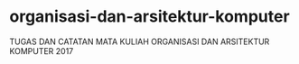 # organisasi-dan-arsitektur-komputer
TUGAS DAN CATATAN MATA KULIAH ORGANISASI DAN ARSITEKTUR KOMPUTER 2017

